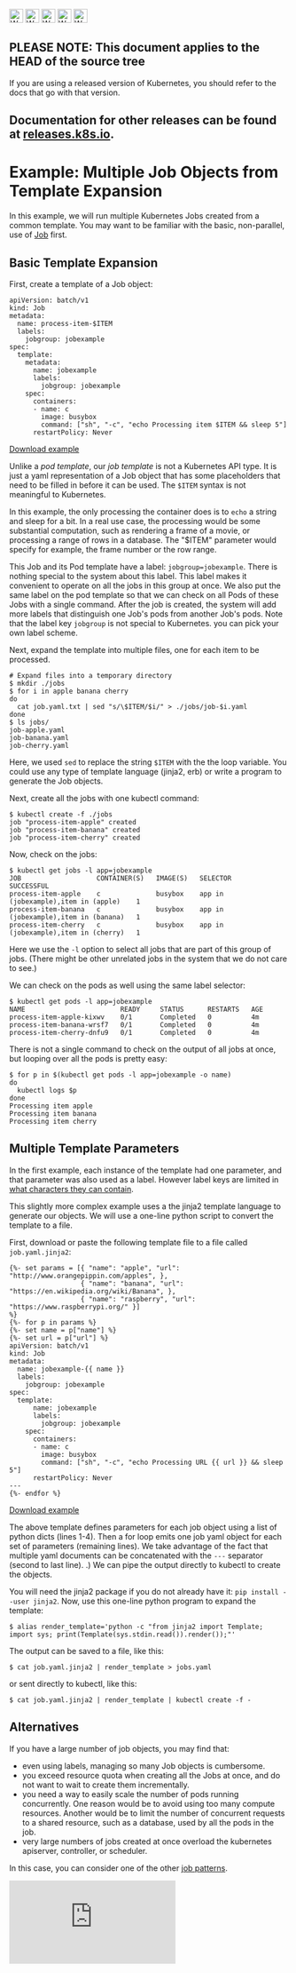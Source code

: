 <!-- BEGIN MUNGE: UNVERSIONED_WARNING -->

<!-- BEGIN STRIP_FOR_RELEASE -->

<img src="http://kubernetes.io/img/warning.png" alt="WARNING"
     width="25" height="25">
<img src="http://kubernetes.io/img/warning.png" alt="WARNING"
     width="25" height="25">
<img src="http://kubernetes.io/img/warning.png" alt="WARNING"
     width="25" height="25">
<img src="http://kubernetes.io/img/warning.png" alt="WARNING"
     width="25" height="25">
<img src="http://kubernetes.io/img/warning.png" alt="WARNING"
     width="25" height="25">

<h2>PLEASE NOTE: This document applies to the HEAD of the source tree</h2>

If you are using a released version of Kubernetes, you should
refer to the docs that go with that version.

Documentation for other releases can be found at
[releases.k8s.io](http://releases.k8s.io).
</strong>
--

<!-- END STRIP_FOR_RELEASE -->

<!-- END MUNGE: UNVERSIONED_WARNING -->

# Example: Multiple Job Objects from Template Expansion

In this example, we will run multiple Kubernetes Jobs created from
a common template.  You may want to be familiar with the basic,
non-parallel, use of [Job](../../../docs/user-guide/jobs.md) first.

## Basic Template Expansion

First, create a template of a Job object:

<!-- BEGIN MUNGE: EXAMPLE job.yaml.txt -->

```
apiVersion: batch/v1
kind: Job
metadata:
  name: process-item-$ITEM
  labels:
    jobgroup: jobexample
spec:
  template:
    metadata:
      name: jobexample
      labels:
        jobgroup: jobexample
    spec:
      containers:
      - name: c
        image: busybox
        command: ["sh", "-c", "echo Processing item $ITEM && sleep 5"]
      restartPolicy: Never
```

[Download example](job.yaml.txt?raw=true)
<!-- END MUNGE: EXAMPLE job.yaml.txt -->

Unlike a *pod template*, our *job template* is not a Kubernetes API type.  It is just
a yaml representation of a Job object that has some placeholders that need to be filled
in before it can be used.  The `$ITEM` syntax is not meaningful to Kubernetes.

In this example, the only processing the container does is to `echo` a string and sleep for a bit.
In a real use case, the processing would be some substantial computation, such as rendering a frame
of a movie, or processing a range of rows in a database.  The "$ITEM" parameter would specify for
example, the frame number or the row range.

This Job and its Pod template have a label: `jobgroup=jobexample`.  There is nothing special
to the system about this label.  This label
makes it convenient to operate on all the jobs in this group at once.
We also put the same label on the pod template so that we can check on all Pods of these Jobs
with a single command.
After the job is created, the system will add more labels that distinguish one Job's pods
from another Job's pods.
Note that the label key `jobgroup` is not special to Kubernetes. you can pick your own label scheme.

Next, expand the template into multiple files, one for each item to be processed.

```console
# Expand files into a temporary directory
$ mkdir ./jobs
$ for i in apple banana cherry
do
  cat job.yaml.txt | sed "s/\$ITEM/$i/" > ./jobs/job-$i.yaml
done
$ ls jobs/
job-apple.yaml
job-banana.yaml
job-cherry.yaml
```

Here, we used `sed` to replace the string `$ITEM` with the the loop variable.
You could use any type of template language (jinja2, erb) or write a program
to generate the Job objects.

Next, create all the jobs with one kubectl command:

```console
$ kubectl create -f ./jobs
job "process-item-apple" created
job "process-item-banana" created
job "process-item-cherry" created
```

Now, check on the jobs:

```console
$ kubectl get jobs -l app=jobexample
JOB                   CONTAINER(S)   IMAGE(S)   SELECTOR                               SUCCESSFUL
process-item-apple    c              busybox    app in (jobexample),item in (apple)    1
process-item-banana   c              busybox    app in (jobexample),item in (banana)   1
process-item-cherry   c              busybox    app in (jobexample),item in (cherry)   1
```

Here we use the `-l` option to select all jobs that are part of this
group of jobs.  (There might be other unrelated jobs in the system that we
do not care to see.)

We can check on the pods as well using the same label selector:

```console
$ kubectl get pods -l app=jobexample
NAME                        READY     STATUS      RESTARTS   AGE
process-item-apple-kixwv    0/1       Completed   0          4m 
process-item-banana-wrsf7   0/1       Completed   0          4m 
process-item-cherry-dnfu9   0/1       Completed   0          4m 
```

There is not a single command to check on the output of all jobs at once,
but looping over all the pods is pretty easy:

```console
$ for p in $(kubectl get pods -l app=jobexample -o name)
do
  kubectl logs $p
done
Processing item apple
Processing item banana
Processing item cherry
```

## Multiple Template Parameters

In the first example, each instance of the template had one parameter, and that parameter was also
used as a label.  However label keys are limited in [what characters they can
contain](labels.md#syntax-and-character-set).

This slightly more complex example uses a the jinja2 template language to generate our objects.
We will use a one-line python script to convert the template to a file.

First, download or paste the following template file to a file called `job.yaml.jinja2`:

<!-- BEGIN MUNGE: EXAMPLE job.yaml.jinja2 -->

```
{%- set params = [{ "name": "apple", "url": "http://www.orangepippin.com/apples", },
                  { "name": "banana", "url": "https://en.wikipedia.org/wiki/Banana", },
                  { "name": "raspberry", "url": "https://www.raspberrypi.org/" }]
%}
{%- for p in params %}
{%- set name = p["name"] %}
{%- set url = p["url"] %}
apiVersion: batch/v1
kind: Job
metadata:
  name: jobexample-{{ name }}
  labels:
    jobgroup: jobexample
spec:
  template:
      name: jobexample
      labels:
        jobgroup: jobexample
    spec:
      containers:
      - name: c
        image: busybox
        command: ["sh", "-c", "echo Processing URL {{ url }} && sleep 5"]
      restartPolicy: Never
---
{%- endfor %}
```

[Download example](job.yaml.jinja2?raw=true)
<!-- END MUNGE: EXAMPLE job.yaml.jinja2 -->

The above template defines parameters for each job object using a list of
python dicts (lines 1-4).  Then a for loop emits one job yaml object
for each set of parameters (remaining lines).
We take advantage of the fact that multiple yaml documents can be concatenated
with the `---` separator (second to last line).
.)  We can pipe the output directly to kubectl to
create the objects.

You will need the jinja2 package if you do not already have it: `pip install --user jinja2`.
Now, use this one-line python program to expand the template:

```
$ alias render_template='python -c "from jinja2 import Template; import sys; print(Template(sys.stdin.read()).render());"'
```



The output can be saved to a file, like this:

```
$ cat job.yaml.jinja2 | render_template > jobs.yaml
```

or sent directly to kubectl, like this:

```
$ cat job.yaml.jinja2 | render_template | kubectl create -f -
```

## Alternatives

If you have a large number of job objects, you may find that:

- even using labels, managing so many Job objects is cumbersome.
- you exceed resource quota when creating all the Jobs at once,
  and do not want to wait to create them incrementally.
- you need a way to easily scale the number of pods running
  concurrently.  One reason would be to avoid using too many
  compute resources.  Another would be to limit the number of
  concurrent requests to a shared resource, such as a database,
  used by all the pods in the job.
- very large numbers of jobs created at once overload the
  kubernetes apiserver, controller, or scheduler.

In this case, you can consider one of the
other [job patterns](../../../docs/user-guide/jobs.md#job-patterns).


<!-- BEGIN MUNGE: GENERATED_ANALYTICS -->
[![Analytics](https://kubernetes-site.appspot.com/UA-36037335-10/GitHub/examples/job/expansions/README.md?pixel)]()
<!-- END MUNGE: GENERATED_ANALYTICS -->
